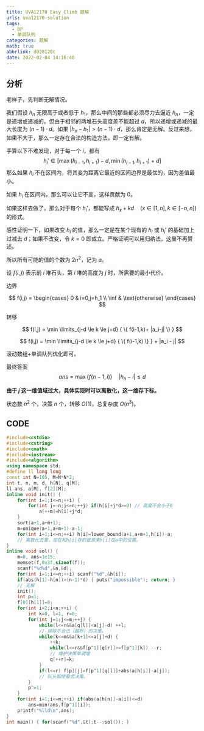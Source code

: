 ```yaml
---
title: UVA12170 Easy Climb 题解
urls: uva12170-solution
tags:
  - DP
  - 单调队列
categories: 题解
math: true
abbrlink: d028128c
date: 2022-02-04 14:16:40
---
```


## 分析

老样子，先判断无解情况。

我们假设 $h_n$ 无限高于或者低于 $h_1$，那么中间的那些都必须尽力去逼近 $h_n$，一定是递增或递减的。但由于相邻的两堆石头高度差不能超过 $d$，所以递增或递减的最大长度为 $(n-1) \cdot d$。如果 $|h_n-h_1| > (n-1) \cdot d$，那么肯定是无解。反过来想，如果不大于，那么一定存在合法的构造方法，即一定有解。

<!--more-->

手算以下不难发现，对于每一个 $i$，都有
$$
h_i' \in [\max{(h_{i-1},h_{i+1})-d,\min{(h_{i-1},h_{i+1})+d}}]
$$
那么如果 $h_i$ 不在区间内，将其变为距离它最近的区间边界是最优的，因为差值最小。

如果 $h_i$ 在区间内，那么可以让它不变，这样贡献为 0。

如果这样去做了，那么对于每个 $h_i '$，都能写成 $h_x+kd \quad (x \in [1,n],k \in [-n,n])$ 的形式。

感性证明一下，如果改变 $h_i$ 的值，那么一定是在某个现有的 $h_i$ 或 $h_i'$ 的基础加上过减去 $d$；如果不改变，令 $k=0$ 即成立。严格证明可以用归纳法，这里不再赘述。

所以所有可能的值的个数为 $2n^2$，记为 $a$。

设 $f(i,j)$ 表示前 $i$ 堆石头，第 $i$ 堆的高度为 $j$ 时，所需要的最小代价。

边界

$$
f(i,j) = \begin{cases}
0 & i=0,j=h_1
\\
\inf & \text{otherwise}
\end{cases}
$$

转移

$$
f(i,j) = \min \limits_{j-d \le k \le j+d} { \{ f(i-1,k)+ |a_i-j| \} }
$$

$$
f(i,j) = \min \limits_{j-d \le k \le j+d} { \{ f(i-1,k) \} } + |a_i - j|
$$

滚动数组+单调队列优化即可。

最终答案
$$
ans= \max{\{ f(n-1,i) \}} \quad |h_n-i| \le d
$$

**由于 $j$ 这一维值域过大，具体实现时可以离散化，这一维存下标。**

状态数 $n^2$ 个，决策 $n$ 个，转移 $O(1)$，总复杂度 $O(n^3)$。

## CODE

```cpp
#include<cstdio>
#include<cstring>
#include<cmath>
#include<iostream>
#include<algorithm>
using namespace std;
#define ll long long
const int N=105, M=N*N*2;
int t, n, m, d, h[N], q[M];
ll ans, a[M], f[2][M];
inline void init() {
    for(int i=1;i<=n;++i) {
        for(int j=-n;j<=n;++j) if(h[i]+j*d>=0) // 高度不会小于0
            a[++m]=h[i]+j*d;
    }
    sort(a+1,a+m+1);
    m=unique(a+1,a+m+1)-a-1;
    for(int i=1;i<=n;++i) h[i]=lower_bound(a+1,a+m+1,h[i])-a;
    // 离散化去重，现在和h[i]存的是原来h[i]在a中的位置。
}
inline void sol() {
    m=0, ans=1e15;
    memset(f,0x3f,sizeof(f));
    scanf("%d%d",&n,&d);
    for(int i=1;i<=n;++i) scanf("%d",&h[i]);
    if(abs(h[1]-h[n])>(n-1)*d) { puts("impossible"); return; }
    // 无解
    init();
    int p=1;
    f[0][h[1]]=0;
    for(int i=2;i<n;++i) {
        int k=0, l=1, r=0;
        for(int j=1;j<=m;++j) {
            while(l<=r&&a[q[l]]<a[j]-d) ++l;
            // 排除不合法（越界）的决策。
            while(k<=m&&a[k+1]<=a[j]+d) {
                ++k;
                while(l<=r&&f[p^1][q[r]]>=f[p^1][k]) --r;
                // 维护决策单调增
                q[++r]=k;
            }
            if(l<=r) f[p][j]=f[p^1][q[l]]+abs(a[h[i]]-a[j]);
            // 队头即使最优决策。
        }
        p^=1;
    }
    for(int i=1;i<=m;++i) if(abs(a[h[n]]-a[i])<=d)
        ans=min(ans,f[p^1][i]);
    printf("%lld\n",ans);
}
int main() { for(scanf("%d",&t);t--;sol()); }
```
